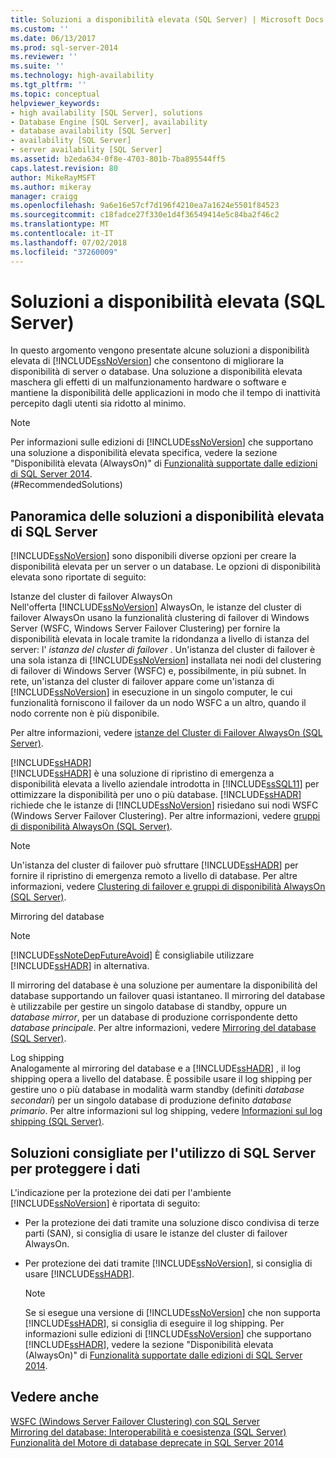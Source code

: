 ```yaml
---
title: Soluzioni a disponibilità elevata (SQL Server) | Microsoft Docs
ms.custom: ''
ms.date: 06/13/2017
ms.prod: sql-server-2014
ms.reviewer: ''
ms.suite: ''
ms.technology: high-availability
ms.tgt_pltfrm: ''
ms.topic: conceptual
helpviewer_keywords:
- high availability [SQL Server], solutions
- Database Engine [SQL Server], availability
- database availability [SQL Server]
- availability [SQL Server]
- server availability [SQL Server]
ms.assetid: b2eda634-0f8e-4703-801b-7ba895544ff5
caps.latest.revision: 80
author: MikeRayMSFT
ms.author: mikeray
manager: craigg
ms.openlocfilehash: 9a6e16e57cf7d196f4210ea7a1624e5501f84523
ms.sourcegitcommit: c18fadce27f330e1d4f36549414e5c84ba2f46c2
ms.translationtype: MT
ms.contentlocale: it-IT
ms.lasthandoff: 07/02/2018
ms.locfileid: "37260009"
---
```

# <a name="high-availability-solutions-sql-server"></a>Soluzioni a disponibilità elevata (SQL Server)
  In questo argomento vengono presentate alcune soluzioni a disponibilità elevata di [!INCLUDE[ssNoVersion](../../includes/ssnoversion-md.md)] che consentono di migliorare la disponibilità di server o database. Una soluzione a disponibilità elevata maschera gli effetti di un malfunzionamento hardware o software e mantiene la disponibilità delle applicazioni in modo che il tempo di inattività percepito dagli utenti sia ridotto al minimo.  
  
> [!NOTE]  
>  Per informazioni sulle edizioni di [!INCLUDE[ssNoVersion](../../includes/ssnoversion-md.md)] che supportano una soluzione a disponibilità elevata specifica, vedere la sezione "Disponibilità elevata (AlwaysOn)" di [Funzionalità supportate dalle edizioni di SQL Server 2014](../../getting-started/features-supported-by-the-editions-of-sql-server-2014.md).  
(#RecommendedSolutions)  
  
##  <a name="TermsAndDefinitions"></a> Panoramica delle soluzioni a disponibilità elevata di SQL Server  
 [!INCLUDE[ssNoVersion](../../includes/ssnoversion-md.md)] sono disponibili diverse opzioni per creare la disponibilità elevata per un server o un database. Le opzioni di disponibilità elevata sono riportate di seguito:  
  
 Istanze del cluster di failover AlwaysOn  
 Nell'offerta [!INCLUDE[ssNoVersion](../../includes/ssnoversion-md.md)] AlwaysOn, le istanze del cluster di failover AlwaysOn usano la funzionalità clustering di failover di Windows Server (WSFC, Windows Server Failover Clustering) per fornire la disponibilità elevata in locale tramite la ridondanza a livello di istanza del server: l' *istanza del cluster di failover* . Un'istanza del cluster di failover è una sola istanza di [!INCLUDE[ssNoVersion](../../includes/ssnoversion-md.md)] installata nei nodi del clustering di failover di Windows Server (WSFC) e, possibilmente, in più subnet. In rete, un'istanza del cluster di failover appare come un'istanza di [!INCLUDE[ssNoVersion](../../includes/ssnoversion-md.md)] in esecuzione in un singolo computer, le cui funzionalità forniscono il failover da un nodo WSFC a un altro, quando il nodo corrente non è più disponibile.  
  
 Per altre informazioni, vedere [ istanze del Cluster di Failover AlwaysOn (SQL Server)](windows/always-on-failover-cluster-instances-sql-server.md).  
  
 [!INCLUDE[ssHADR](../../includes/sshadr-md.md)]  
 [!INCLUDE[ssHADR](../../includes/sshadr-md.md)] è una soluzione di ripristino di emergenza a disponibilità elevata a livello aziendale introdotta in [!INCLUDE[ssSQL11](../../includes/sssql11-md.md)] per ottimizzare la disponibilità per uno o più database. [!INCLUDE[ssHADR](../../includes/sshadr-md.md)] richiede che le istanze di [!INCLUDE[ssNoVersion](../../includes/ssnoversion-md.md)] risiedano sui nodi WSFC (Windows Server Failover Clustering). Per altre informazioni, vedere [ gruppi di disponibilità AlwaysOn (SQL Server)](../../database-engine/availability-groups/windows/always-on-availability-groups-sql-server.md).  
  
> [!NOTE]  
>  Un'istanza del cluster di failover può sfruttare [!INCLUDE[ssHADR](../../includes/sshadr-md.md)] per fornire il ripristino di emergenza remoto a livello di database. Per altre informazioni, vedere [Clustering di failover e gruppi di disponibilità AlwaysOn &#40;SQL Server&#41;](../../database-engine/availability-groups/windows/failover-clustering-and-always-on-availability-groups-sql-server.md).  
  
 Mirroring del database  
 > [!NOTE]  
>  [!INCLUDE[ssNoteDepFutureAvoid](../../includes/ssnotedepfutureavoid-md.md)] È consigliabile utilizzare [!INCLUDE[ssHADR](../../includes/sshadr-md.md)] in alternativa.  
  
 Il mirroring del database è una soluzione per aumentare la disponibilità del database supportando un failover quasi istantaneo. Il mirroring del database è utilizzabile per gestire un singolo database di standby, oppure un *database mirror*, per un database di produzione corrispondente detto *database principale*. Per altre informazioni, vedere [Mirroring del database &#40;SQL Server&#41;](../../database-engine/database-mirroring/database-mirroring-sql-server.md).  
  
 Log shipping  
 Analogamente al mirroring del database e a [!INCLUDE[ssHADR](../../includes/sshadr-md.md)] , il log shipping opera a livello del database. È possibile usare il log shipping per gestire uno o più database in modalità warm standby (definiti *database secondari*) per un singolo database di produzione definito *database primario*. Per altre informazioni sul log shipping, vedere [Informazioni sul log shipping &#40;SQL Server&#41;](../../database-engine/log-shipping/about-log-shipping-sql-server.md).  
  
##  <a name="RecommendedSolutions"></a> Soluzioni consigliate per l'utilizzo di SQL Server per proteggere i dati  
 L'indicazione per la protezione dei dati per l'ambiente [!INCLUDE[ssNoVersion](../../includes/ssnoversion-md.md)] è riportata di seguito:  
  
-   Per la protezione dei dati tramite una soluzione disco condivisa di terze parti (SAN), si consiglia di usare le istanze del cluster di failover AlwaysOn.  
  
-   Per protezione dei dati tramite [!INCLUDE[ssNoVersion](../../includes/ssnoversion-md.md)], si consiglia di usare [!INCLUDE[ssHADR](../../includes/sshadr-md.md)].  
  
    > [!NOTE]  
    >  Se si esegue una versione di [!INCLUDE[ssNoVersion](../../includes/ssnoversion-md.md)] che non supporta [!INCLUDE[ssHADR](../../includes/sshadr-md.md)], si consiglia di eseguire il log shipping. Per informazioni sulle edizioni di [!INCLUDE[ssNoVersion](../../includes/ssnoversion-md.md)] che supportano [!INCLUDE[ssHADR](../../includes/sshadr-md.md)], vedere la sezione "Disponibilità elevata (AlwaysOn)" di [Funzionalità supportate dalle edizioni di SQL Server 2014](../../getting-started/features-supported-by-the-editions-of-sql-server-2014.md).  
  
## <a name="see-also"></a>Vedere anche  
 [WSFC &#40;Windows Server Failover Clustering&#41; con SQL Server](windows/windows-server-failover-clustering-wsfc-with-sql-server.md)   
 [Mirroring del database: Interoperabilità e coesistenza &#40;SQL Server&#41;](../../database-engine/database-mirroring/database-mirroring-interoperability-and-coexistence-sql-server.md)   
 [Funzionalità del Motore di database deprecate in SQL Server 2014](../../database-engine/deprecated-database-engine-features-in-sql-server-2016.md)  
  
  
